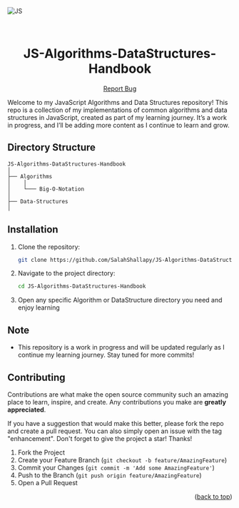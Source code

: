 <div id="top"></div>

![JS](https://img.shields.io/badge/JavaScript-F7DF1E?style=for-the-badge&logo=javascript&logoColor=black)

<!-- PROJECT LOGO -->
<br />
<div align="center">
  <h1 align="center">JS-Algorithms-DataStructures-Handbook</h1>

  <p align="center">
    <a href="https://github.com/SalahShallapy/JS-Algorithms-DataStructures-Handbook/issues">Report Bug</a>
  </p>
</div>

Welcome to my JavaScript Algorithms and Data Structures repository! This repo is a collection of my implementations of common algorithms and data structures in JavaScript, created as part of my learning journey. It’s a work in progress, and I’ll be adding more content as I continue to learn and grow.

## Directory Structure

```
JS-Algorithms-DataStructures-Handbook
│
├── Algorithms
│    │
│    └─── Big-O-Notation
│
├── Data-Structures
│
```

## Installation

1. Clone the repository:
   ```bash
   git clone https://github.com/SalahShallapy/JS-Algorithms-DataStructures-Handbook.git
   ```
2. Navigate to the project directory:
   ```bash
   cd JS-Algorithms-DataStructures-Handbook
   ```
3. Open any specific Algorithm or DataStructure directory you need and enjoy learning

## Note

- This repository is a work in progress and will be updated regularly as I continue my learning journey. Stay tuned for more commits!

## Contributing

Contributions are what make the open source community such an amazing place to learn, inspire, and create. Any contributions you make are **greatly appreciated**.

If you have a suggestion that would make this better, please fork the repo and create a pull request. You can also simply open an issue with the tag "enhancement".
Don't forget to give the project a star! Thanks!

1. Fork the Project
2. Create your Feature Branch (`git checkout -b feature/AmazingFeature`)
3. Commit your Changes (`git commit -m 'Add some AmazingFeature'`)
4. Push to the Branch (`git push origin feature/AmazingFeature`)
5. Open a Pull Request

<p align="right">(<a href="#top">back to top</a>)</p>
